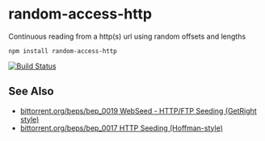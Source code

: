 # random-access-http

Continuous reading from a http(s) url using random offsets and lengths

```
npm install random-access-http
```

[![Build Status](https://travis-ci.org/bcomnes/random-access-http.svg?branch=master)](https://travis-ci.org/bcomnes/random-access-http)

## See Also

- [bittorrent.org/beps/bep_0019 WebSeed - HTTP/FTP Seeding (GetRight style)](http://www.bittorrent.org/beps/bep_0019.html)
- [bittorrent.org/beps/bep_0017 HTTP Seeding (Hoffman-style)](http://www.bittorrent.org/beps/bep_0017.html)
